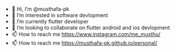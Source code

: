 - 👋 Hi, I’m @musthafa-pk
- 👀 I’m interested in software devlopment
- 🌱 I’m currently flutter developer
- 💞️ I’m looking to collaborate on flutter android and ios devlopment
- 📫 How to reach me https://www.instagram.com/me_musthu/
- 📫 How to reach me https://musthafa-pk.github.io/personal/

<!---
musthafa-pk/musthafa-pk is a ✨ special ✨ repository because its `README.md` (this file) appears on your GitHub profile.
You can click the Preview link to take a look at your changes.
--->
